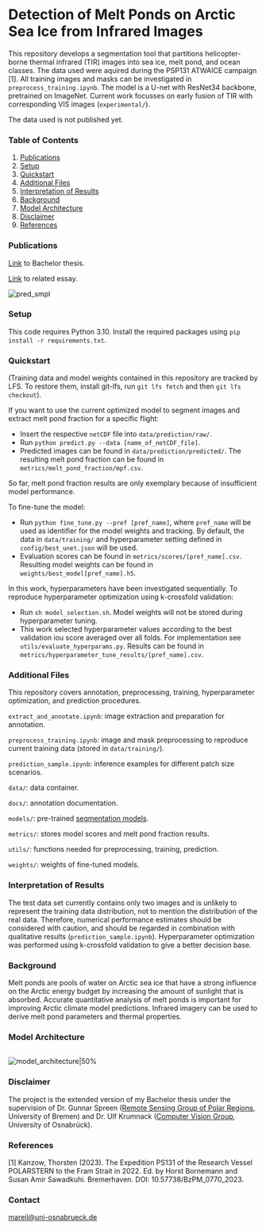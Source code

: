 # Detection of Melt Ponds on Arctic Sea Ice from Infrared Images

This repository develops a segmentation tool that partitions helicopter-borne thermal infrared (TIR) images into sea ice, melt pond, and ocean classes. 
The data used were aquired during the PSP131 ATWAICE campaign [1]. All training images and masks can be investigated in ```preprocess_training.ipynb```.
The model is a U-net with ResNet34 backbone, pretrained on ImageNet. Current work focusses on early fusion of TIR with corresponding VIS images (```experimental/```).

The data used is not published yet.

### Table of Contents
1. [Publications](https://github.com/marlens123/pond_segmentation/blob/main/README.md#publications)
2. [Setup](https://github.com/marlens123/pond_segmentation/blob/main/README.md#setup)
3. [Quickstart](https://github.com/marlens123/pond_segmentation/blob/main/README.md#quickstart)
4. [Additional Files]()
5. [Interpretation of Results]()
6. [Background]()
7. [Model Architecture]()
8. [Disclaimer]()
9. [References]()

### Publications
[Link](https://seaice.uni-bremen.de/proceedings-theses-reports/) to Bachelor thesis.

[Link](https://te.ma/art/ut5cb0/reil-melting-ponds-arctic-sea/) to related essay.

![pred_smpl](https://github.com/marlens123/pond_segmentation/assets/80780236/e0298018-ea2d-44a4-9711-a00b69464980)

### Setup
This code requires Python 3.10. Install the required packages using ```pip install -r requirements.txt```.

### Quickstart
(Training data and model weights contained in this repository are tracked by LFS. To restore them, install git-lfs, run ```git lfs fetch``` and then ```git lfs checkout```).

If you want to use the current optimized model to segment images and extract melt pond fraction for a specific flight:

- Insert the respective ```netCDF``` file into ```data/prediction/raw/```.
- Run ```python predict.py --data [name_of_netCDF_file]```.
- Predicted images can be found in ```data/prediction/predicted/```. The resulting melt pond fraction can be found in ```metrics/melt_pond_fraction/mpf.csv```.

So far, melt pond fraction results are only exemplary because of insufficient model performance.

To fine-tune the model:

- Run ```python fine_tune.py --pref [pref_name]```, where ```pref_name``` will be used as identifier for the model weights and tracking. By default, the data in ```data/training/``` and hyperparameter setting defined in ```config/best_unet.json``` will be used.
- Evaluation scores can be found in ```metrics/scores/[pref_name].csv```. Resulting model weights can be found in ```weights/best_model[pref_name].h5```.

In this work, hyperparameters have been investigated sequentially. To reproduce hyperparameter optimization using k-crossfold validation:

- Run ```sh model_selection.sh```. Model weights will not be stored during hyperparameter tuning.
- This work selected hyperparameter values according to the best validation iou score averaged over all folds. For implementation see ```utils/evaluate_hyperparams.py```. Results can be found in ```metrics/hyperparameter_tune_results/[pref_name].csv```.

### Additional Files
This repository covers annotation, preprocessing, training, hyperparameter optimization, and prediction procedures.

```extract_and_annotate.ipynb```: image extraction and preparation for annotation.

```preprocess_training.ipynb```: image and mask preprocessing to reproduce current training data (stored in ```data/training/```).

```prediction_sample.ipynb```: inference examples for different patch size scenarios.

```data/```: data container.

```docs/```: annotation documentation.

```models/```: pre-trained [segmentation models](https://github.com/qubvel/segmentation_models).

```metrics/```: stores model scores and melt pond fraction results.

```utils/```: functions needed for preprocessing, training, prediction.

```weights/```: weights of fine-tuned models.

### Interpretation of Results
The test data set currently contains only two images and is unlikely to represent the training data distribution, not to mention the distribution of the real data. Therefore, numerical performance estimates should be considered with caution, and should be regarded in combination with qualitative results (```prediction_sample.ipynb```). Hyperparameter optimization was performed using k-crossfold validation to give a better decision base.

### Background
Melt ponds are pools of water on Arctic sea ice that have a strong influence on the Arctic energy budget by increasing the amount of sunlight that is absorbed. 
Accurate quantitative analysis of melt ponds is important for improving Arctic climate model predictions.
Infrared imagery can be used to derive melt pond parameters and thermal properties.

### Model Architecture
<img scr="https://github.com/marlens123/ponds_extended/assets/80780236/84dde17c-6ecd-4608-af7f-7be75de84729" width="200">

![model_architecture|50%](https://github.com/marlens123/ponds_extended/assets/80780236/84dde17c-6ecd-4608-af7f-7be75de84729)

### Disclaimer
The project is the extended version of my Bachelor thesis under the supervision of Dr. Gunnar Spreen ([Remote Sensing Group of Polar Regions](https://seaice.uni-bremen.de/research-group/), University of Bremen)
and Dr. Ulf Krumnack ([Computer Vision Group](https://www.ikw.uni-osnabrueck.de/en/research_groups/computer_vision.html), University of Osnabrück).

### References
[1] Kanzow, Thorsten (2023). The Expedition PS131 of the Research Vessel POLARSTERN to the
Fram Strait in 2022. Ed. by Horst Bornemann and Susan Amir Sawadkuhi. Bremerhaven. DOI: 10.57738/BzPM\_0770\_2023.

### Contact
mareil@uni-osnabrueck.de

